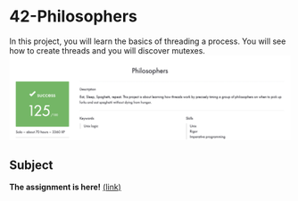# 42-Philosophers
In this project, you will learn the basics of threading a process. You will see how to create threads and you will discover mutexes.
![screenshot](includes/result.png)
## Subject
**The assignment is here!** [(link)](https://github.com/AtaullinShamil/42-Philosophers/blob/main/includes/Philosophers_subject.pdf)
